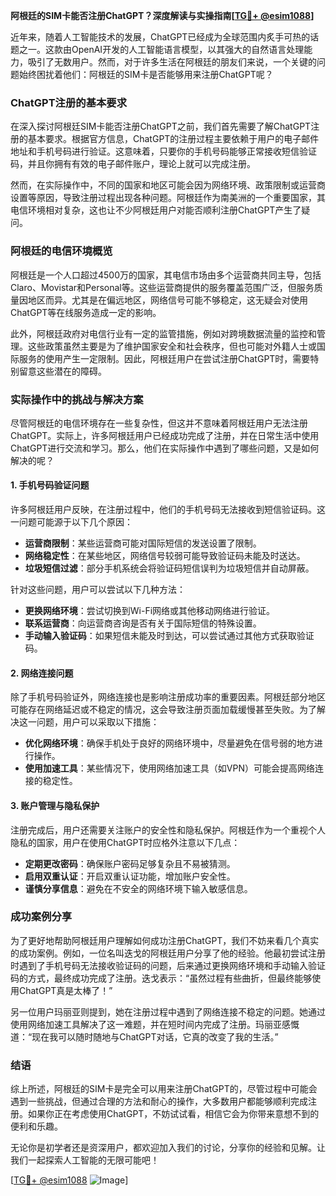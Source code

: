 **阿根廷的SIM卡能否注册ChatGPT？深度解读与实操指南[[TG💪+ @esim1088](https://t.me/s/esim1088)]**

近年来，随着人工智能技术的发展，ChatGPT已经成为全球范围内炙手可热的话题之一。这款由OpenAI开发的人工智能语言模型，以其强大的自然语言处理能力，吸引了无数用户。然而，对于许多生活在阿根廷的朋友们来说，一个关键的问题始终困扰着他们：阿根廷的SIM卡是否能够用来注册ChatGPT呢？

### ChatGPT注册的基本要求

在深入探讨阿根廷SIM卡能否注册ChatGPT之前，我们首先需要了解ChatGPT注册的基本要求。根据官方信息，ChatGPT的注册过程主要依赖于用户的电子邮件地址和手机号码进行验证。这意味着，只要你的手机号码能够正常接收短信验证码，并且你拥有有效的电子邮件账户，理论上就可以完成注册。

然而，在实际操作中，不同的国家和地区可能会因为网络环境、政策限制或运营商设置等原因，导致注册过程出现各种问题。阿根廷作为南美洲的一个重要国家，其电信环境相对复杂，这也让不少阿根廷用户对能否顺利注册ChatGPT产生了疑问。

### 阿根廷的电信环境概览

阿根廷是一个人口超过4500万的国家，其电信市场由多个运营商共同主导，包括Claro、Movistar和Personal等。这些运营商提供的服务覆盖范围广泛，但服务质量因地区而异。尤其是在偏远地区，网络信号可能不够稳定，这无疑会对使用ChatGPT等在线服务造成一定的影响。

此外，阿根廷政府对电信行业有一定的监管措施，例如对跨境数据流量的监控和管理。这些政策虽然主要是为了维护国家安全和社会秩序，但也可能对外籍人士或国际服务的使用产生一定限制。因此，阿根廷用户在尝试注册ChatGPT时，需要特别留意这些潜在的障碍。

### 实际操作中的挑战与解决方案

尽管阿根廷的电信环境存在一些复杂性，但这并不意味着阿根廷用户无法注册ChatGPT。实际上，许多阿根廷用户已经成功完成了注册，并在日常生活中使用ChatGPT进行交流和学习。那么，他们在实际操作中遇到了哪些问题，又是如何解决的呢？

#### 1. **手机号码验证问题**
   许多阿根廷用户反映，在注册过程中，他们的手机号码无法接收到短信验证码。这一问题可能源于以下几个原因：
   - **运营商限制**：某些运营商可能对国际短信的发送设置了限制。
   - **网络稳定性**：在某些地区，网络信号较弱可能导致验证码未能及时送达。
   - **垃圾短信过滤**：部分手机系统会将验证码短信误判为垃圾短信并自动屏蔽。

   针对这些问题，用户可以尝试以下几种方法：
   - **更换网络环境**：尝试切换到Wi-Fi网络或其他移动网络进行验证。
   - **联系运营商**：向运营商咨询是否有关于国际短信的特殊设置。
   - **手动输入验证码**：如果短信未能及时到达，可以尝试通过其他方式获取验证码。

#### 2. **网络连接问题**
   除了手机号码验证外，网络连接也是影响注册成功率的重要因素。阿根廷部分地区可能存在网络延迟或不稳定的情况，这会导致注册页面加载缓慢甚至失败。为了解决这一问题，用户可以采取以下措施：
   - **优化网络环境**：确保手机处于良好的网络环境中，尽量避免在信号弱的地方进行操作。
   - **使用加速工具**：某些情况下，使用网络加速工具（如VPN）可能会提高网络连接的稳定性。

#### 3. **账户管理与隐私保护**
   注册完成后，用户还需要关注账户的安全性和隐私保护。阿根廷作为一个重视个人隐私的国家，用户在使用ChatGPT时应格外注意以下几点：
   - **定期更改密码**：确保账户密码足够复杂且不易被猜测。
   - **启用双重认证**：开启双重认证功能，增加账户安全性。
   - **谨慎分享信息**：避免在不安全的网络环境下输入敏感信息。

### 成功案例分享

为了更好地帮助阿根廷用户理解如何成功注册ChatGPT，我们不妨来看几个真实的成功案例。例如，一位名叫迭戈的阿根廷用户分享了他的经验。他最初尝试注册时遇到了手机号码无法接收验证码的问题，后来通过更换网络环境和手动输入验证码的方式，最终成功完成了注册。迭戈表示：“虽然过程有些曲折，但最终能够使用ChatGPT真是太棒了！”

另一位用户玛丽亚则提到，她在注册过程中遇到了网络连接不稳定的问题。她通过使用网络加速工具解决了这一难题，并在短时间内完成了注册。玛丽亚感慨道：“现在我可以随时随地与ChatGPT对话，它真的改变了我的生活。”

### 结语

综上所述，阿根廷的SIM卡是完全可以用来注册ChatGPT的，尽管过程中可能会遇到一些挑战，但通过合理的方法和耐心的操作，大多数用户都能够顺利完成注册。如果你正在考虑使用ChatGPT，不妨试试看，相信它会为你带来意想不到的便利和乐趣。

无论你是初学者还是资深用户，都欢迎加入我们的讨论，分享你的经验和见解。让我们一起探索人工智能的无限可能吧！

[[TG💪+ @esim1088](https://t.me/s/esim1088) ![Image](https://i.postimg.cc/4NQfJmqS/Snipaste-2025-05-13-00-14-12.png)]